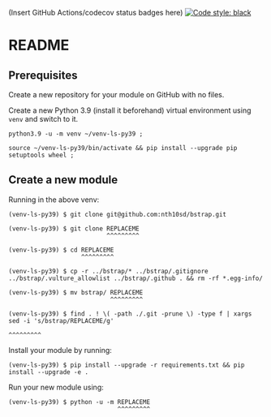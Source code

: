 (Insert GitHub Actions/codecov status badges here)
[![Code style: black](https://img.shields.io/badge/code%20style-black-000000.svg)](https://github.com/psf/black)

# README

## Prerequisites
Create a new repository for your module on GitHub with no files.

Create a new Python 3.9 (install it beforehand) virtual environment using `venv` and switch to it.

```
python3.9 -u -m venv ~/venv-ls-py39 ;
```

```
source ~/venv-ls-py39/bin/activate && pip install --upgrade pip setuptools wheel ;
```

## Create a new module

Running in the above venv:

```
(venv-ls-py39) $ git clone git@github.com:nth10sd/bstrap.git

(venv-ls-py39) $ git clone REPLACEME
                           ^^^^^^^^^

(venv-ls-py39) $ cd REPLACEME
                    ^^^^^^^^^

(venv-ls-py39) $ cp -r ../bstrap/* ../bstrap/.gitignore ../bstrap/.vulture_allowlist ../bstrap/.github . && rm -rf *.egg-info/

(venv-ls-py39) $ mv bstrap/ REPLACEME
                            ^^^^^^^^^

(venv-ls-py39) $ find . ! \( -path ./.git -prune \) -type f | xargs sed -i 's/bstrap/REPLACEME/g'
                                                                                     ^^^^^^^^^
```

Install your module by running:

```
(venv-ls-py39) $ pip install --upgrade -r requirements.txt && pip install --upgrade -e .
```

Run your new module using:

```
(venv-ls-py39) $ python -u -m REPLACEME
                              ^^^^^^^^^
```
